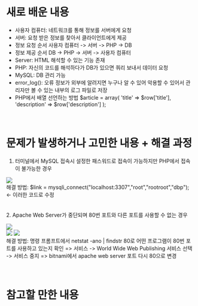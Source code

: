 # 새로 배운 내용
- 사용자 컴퓨터: 네트워크를 통해 정보를 서버에게 요청
- 서버: 요청 받은 정보를 찾아서 클라이언트에게 제공
　
- 정보 요청 순서
사용자 컴퓨터 -> 서버 -> PHP -> DB
　
- 정보 제공 순서
DB -> PHP -> 서버 -> 사용자 컴퓨터
　
- Server: HTML 해석할 수 있는 기능 존재
- PHP: 자신의 코드를 해석하다가 DB가 있으면 쿼리 보내서 데이터 요청
- MySQL: DB 관리 가능
　
- error_log(): 오류 정보가 외부에 알려지면 누구나 알 수 있어 악용할 수 있어서 관리자만 볼 수 있는 내부의 로그 파일로 저장
　
- PHP에서 배열 선언하는 방법
$article = array(
  'title' => $row['title'],
  'description' => $row['description']
);

　
　
 　
# 문제가 발생하거나 고민한 내용 + 해결 과정
1. 터미널에서 MySQL 접속시 설정한 패스워드로 접속이 가능하지만 PHP에서 접속이 불가능한 경우
<div>
  <img src="https://user-images.githubusercontent.com/53859836/93018402-81711880-f60a-11ea-8f18-b60d333612a5.png">
</div>
  해결 방법: $link = mysqli_connect("localhost:3307","root","rootroot","dbp"); <- 이러한 코드로 수정

　                                                                                                                                                                                     
2. Apache Web Server가 중단되며 80번 포트와 다른 포트를 사용할 수 없는 경우
<div>
  <img src="https://user-images.githubusercontent.com/53859836/93018410-9a79c980-f60a-11ea-9032-06f5071e5f0c.png">
</div>
<div>
  <img src="https://user-images.githubusercontent.com/53859836/93018412-9baaf680-f60a-11ea-8cf7-f1c4dd04ccb5.png">
  <img src="https://user-images.githubusercontent.com/53859836/93018411-9b126000-f60a-11ea-90c6-74f37dd01607.png">
</div>
해결 방법: 명령 프롬프트에서 netstat -ano | findstr 80로 어떤 프로그램이 80번 포트를 사용하고 있는지 확인 => 서비스 -> World Wide Web Publishing 서비스 선택 -> 서비스 중지 => bitnami에서 apache web server 포트 다시 80으로 변경

　
　
 　
# 참고할 만한 내용
